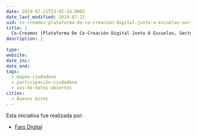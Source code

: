 ```yaml
---
date: 2019-07-21T23:02:24.000Z
date_last_modified: 2019-07-21
uid: co-creamos-plataforma-de-co-creacion-digital-junto-a-escuelas-sector-publico-y-sociedad-civil
title: |
  Co-Creamos (Plataforma De Co-Creación Digital Junto A Escuelas, Sector Publico Y Sociedad Civil)
description: |
  
type: 
website: 
date_ini: 
date_end: 
tags:
  - mapeo-ciudadano
  - participación-ciudadana
  - uso-de-datos-abiertos
cities: 
  - Buenos Aires
---
```


Esta iniciativa fue realizada por:

- [Faro Digital](/organizaciones/faro-digital)
